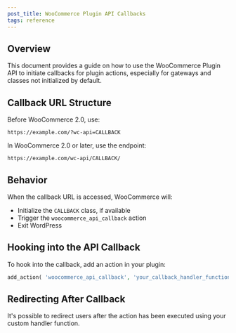 ```yaml
---
post_title: WooCommerce Plugin API Callbacks
tags: reference
---
```


## Overview

This document provides a guide on how to use the WooCommerce Plugin API to initiate callbacks for plugin actions, especially for gateways and classes not initialized by default.

## Callback URL Structure

Before WooCommerce 2.0, use:

`https://example.com/?wc-api=CALLBACK`

In WooCommerce 2.0 or later, use the endpoint:

`https://example.com/wc-api/CALLBACK/`

## Behavior

When the callback URL is accessed, WooCommerce will:

- Initialize the `CALLBACK` class, if available
- Trigger the `woocommerce_api_callback` action
- Exit WordPress

## Hooking into the API Callback

To hook into the callback, add an action in your plugin:

```php
add_action( 'woocommerce_api_callback', 'your_callback_handler_function' );
```

## Redirecting After Callback

It's possible to redirect users after the action has been executed using your custom handler function.
